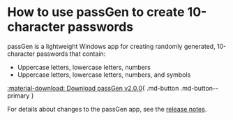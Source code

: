 # How to use passGen to create 10-character passwords

passGen is a lightweight Windows app for creating randomly generated, 10-character passwords that contain:
	
- Uppercase letters, lowercase letters, numbers
- Uppercase letters, lowercase letters, numbers, and symbols

<!-- ## Auto width for passGen download button -->
[:material-download: Download passGen v2.0.0](https://github.com/josh-wong/passGen/releases/download/v2.0.0/passGen_installer.msi){ .md-button .md-button--primary }

For details about changes to the passGen app, see the [release notes](https://github.com/josh-wong/passGen/releases).
